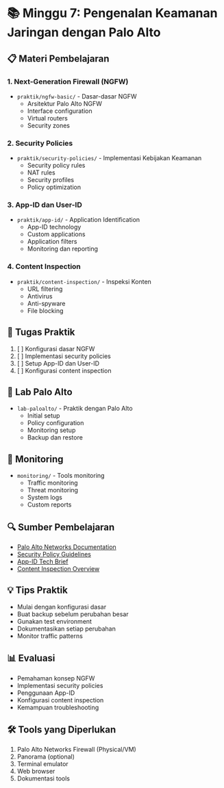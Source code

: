 # 📚 Minggu 7: Pengenalan Keamanan Jaringan dengan Palo Alto

## 📋 Materi Pembelajaran

### 1. Next-Generation Firewall (NGFW)
- `praktik/ngfw-basic/` - Dasar-dasar NGFW
  - Arsitektur Palo Alto NGFW
  - Interface configuration
  - Virtual routers
  - Security zones

### 2. Security Policies
- `praktik/security-policies/` - Implementasi Kebijakan Keamanan
  - Security policy rules
  - NAT rules
  - Security profiles
  - Policy optimization

### 3. App-ID dan User-ID
- `praktik/app-id/` - Application Identification
  - App-ID technology
  - Custom applications
  - Application filters
  - Monitoring dan reporting

### 4. Content Inspection
- `praktik/content-inspection/` - Inspeksi Konten
  - URL filtering
  - Antivirus
  - Anti-spyware
  - File blocking

## 🎯 Tugas Praktik
1. [ ] Konfigurasi dasar NGFW
2. [ ] Implementasi security policies
3. [ ] Setup App-ID dan User-ID
4. [ ] Konfigurasi content inspection

## 📝 Lab Palo Alto
- `lab-paloalto/` - Praktik dengan Palo Alto
  - Initial setup
  - Policy configuration
  - Monitoring setup
  - Backup dan restore

## 🔧 Monitoring
- `monitoring/` - Tools monitoring
  - Traffic monitoring
  - Threat monitoring
  - System logs
  - Custom reports

## 🔍 Sumber Pembelajaran
- [Palo Alto Networks Documentation](https://docs.paloaltonetworks.com)
- [Security Policy Guidelines](https://knowledgebase.paloaltonetworks.com)
- [App-ID Tech Brief](https://www.paloaltonetworks.com/resources/techbriefs)
- [Content Inspection Overview](https://www.paloaltonetworks.com/network-security/next-generation-firewall)

## 💡 Tips Praktik
- Mulai dengan konfigurasi dasar
- Buat backup sebelum perubahan besar
- Gunakan test environment
- Dokumentasikan setiap perubahan
- Monitor traffic patterns

## 📊 Evaluasi
- Pemahaman konsep NGFW
- Implementasi security policies
- Penggunaan App-ID
- Konfigurasi content inspection
- Kemampuan troubleshooting

## 🛠 Tools yang Diperlukan
1. Palo Alto Networks Firewall (Physical/VM)
2. Panorama (optional)
3. Terminal emulator
4. Web browser
5. Dokumentasi tools